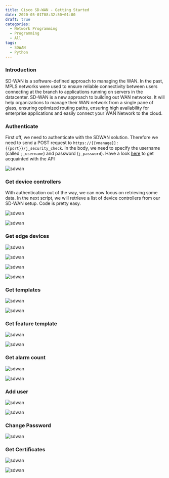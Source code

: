 ```yaml
---
title: Cisco SD-WAN - Getting Started
date: 2020-05-01T08:32:50+01:00
draft: true
categories:
  - Network Programming
  - Programming
  - All
tags:
  - SDWAN
  - Python
---
```

### Introduction

SD-WAN is a software-defined approach to managing the WAN. In the past, MPLS networks were used to ensure reliable connectivity between users connecting at the branch to applications running on servers in the datacenter. SD-WAN is a new approach to building out WAN networks. It will help organizations to manage their WAN network from a single pane of glass, ensuring optimized routing paths, ensuring high availability for enterprise applications and easily connect your WAN Network to the cloud. 

### Authenticate

First off, we need to authenticate with the SDWAN solution. Therefore we need to send a POST request to `https://{{vmanage}}:{{port}}/j_security_check`. In the body, we need to specify the username (called `j_username`) and password (`j_password`). Have a look [here](https://sdwan-docs.cisco.com/Product_Documentation/Command_Reference/Command_Reference/vManage_REST_APIs/vManage_REST_APIs_Overview/Using_the_vManage_REST_APIs) to get acquainted with the API

![sdwan](/images/2020-06-01-1.png)

### Get device controllers

With authentication out of the way, we can now focus on retrieving some data. In the next script, we will retrieve a list of device controllers from our SD-WAN setup. Code is pretty easy.

![sdwan](/images/2020-06-01-2.png)

![sdwan](/images/2020-06-01-2-a.png)

### Get edge devices

![sdwan](/images/2020-06-01-3.png)

![sdwan](/images/2020-06-01-3-a.png)

![sdwan](/images/2020-06-01-4.png)

![sdwan](/images/2020-06-01-4-a.png)
 
### Get templates

![sdwan](/images/2020-06-01-5.png)

![sdwan](/images/2020-06-01-5-a.png)

### Get feature template

![sdwan](/images/2020-06-01-6.png)


![sdwan](/images/2020-06-01-6-a.png)

### Get alarm count

![sdwan](/images/2020-06-01-7.png)

![sdwan](/images/2020-06-01-7-a.png)


### Add user

![sdwan](/images/2020-06-01-8.png)

![sdwan](/images/2020-06-01-8-a.png)

### Change Password

![sdwan](/images/2020-06-01-9.png)


### Get Certificates

![sdwan](/images/2020-06-01-10.png)

![sdwan](/images/2020-06-01-10-a.png)

